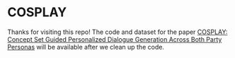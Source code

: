 # COSPLAY
Thanks for visiting this repo! The code and dataset for the paper [COSPLAY: Concept Set Guided Personalized Dialogue Generation Across Both Party Personas](https://arxiv.org/abs/2205.00872) will be available after we clean up the code.
